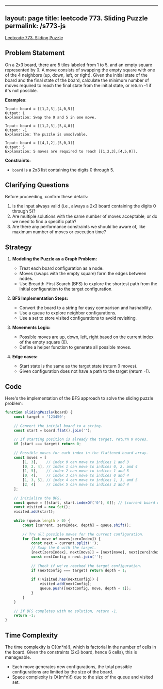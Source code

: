 
---
layout: page
title: leetcode 773. Sliding Puzzle
permalink: /s773-js
---
[Leetcode 773. Sliding Puzzle](https://algoadvance.github.io/algoadvance/l773)
## Problem Statement

On a 2x3 board, there are 5 tiles labeled from 1 to 5, and an empty square represented by 0. A move consists of swapping the empty square with one of the 4 neighbors (up, down, left, or right). Given the initial state of the board and the final state of the board, calculate the minimum number of moves required to reach the final state from the initial state, or return -1 if it's not possible.

**Examples:**

```
Input: board = [[1,2,3],[4,0,5]]
Output: 1
Explanation: Swap the 0 and 5 in one move.

Input: board = [[1,2,3],[5,4,0]]
Output: -1
Explanation: The puzzle is unsolvable.

Input: board = [[4,1,2],[5,0,3]]
Output: 5
Explanation: 5 moves are required to reach [[1,2,3],[4,5,0]].
```

**Constraints:**

- `board` is a 2x3 list containing the digits 0 through 5.

## Clarifying Questions

Before proceeding, confirm these details:

1. Is the input always valid (i.e., always a 2x3 board containing the digits 0 through 5)?
2. Are multiple solutions with the same number of moves acceptable, or do we need to find a specific path?
3. Are there any performance constraints we should be aware of, like maximum number of moves or execution time?

## Strategy

1. **Modeling the Puzzle as a Graph Problem:**
   - Treat each board configuration as a node.
   - Moves (swaps with the empty square) form the edges between nodes.
   - Use Breadth-First Search (BFS) to explore the shortest path from the initial configuration to the target configuration.

2. **BFS Implementation Steps:**
   - Convert the board to a string for easy comparison and hashability.
   - Use a queue to explore neighbor configurations.
   - Use a set to store visited configurations to avoid revisiting.

3. **Movements Logic:**
   - Possible moves are up, down, left, right based on the current index of the empty square (0).
   - Define a helper function to generate all possible moves.

4. **Edge cases:**
   - Start state is the same as the target state (return 0 moves).
   - Given configuration does not have a path to the target (return -1).

## Code

Here's the implementation of the BFS approach to solve the sliding puzzle problem:

```javascript
function slidingPuzzle(board) {
    const target = '123450';
    
    // Convert the initial board to a string.
    const start = board.flat().join('');
    
    // If starting position is already the target, return 0 moves.
    if (start === target) return 0;
    
    // Possible moves for each index in the flattened board array.
    const moves = [
        [1, 3],    // index 0 can move to indices 1 and 3
        [0, 2, 4], // index 1 can move to indices 0, 2, and 4
        [1, 5],    // index 2 can move to indices 1 and 5
        [0, 4],    // index 3 can move to indices 0 and 4
        [1, 3, 5], // index 4 can move to indices 1, 3, and 5
        [2, 4]     // index 5 can move to indices 2 and 4
    ];
    
    // Initialize the BFS.
    const queue = [[start, start.indexOf('0'), 0]]; // [current board configuration, index of 0, depth]
    const visited = new Set();
    visited.add(start);
    
    while (queue.length > 0) {
        const [current, zeroIndex, depth] = queue.shift();
        
        // Try all possible moves for the current configuration.
        for (let move of moves[zeroIndex]) {
            const next = current.split('');
            // Swap the 0 with the target.
            [next[zeroIndex], next[move]] = [next[move], next[zeroIndex]];
            const nextConfig = next.join('');
            
            // Check if we've reached the target configuration.
            if (nextConfig === target) return depth + 1;
            
            if (!visited.has(nextConfig)) {
                visited.add(nextConfig);
                queue.push([nextConfig, move, depth + 1]);
            }
        }
    }
    
    // If BFS completes with no solution, return -1.
    return -1;
}
```

## Time Complexity

The time complexity is O((m*n)!), which is factorial in the number of cells in the board. Given the constraints (2x3 board, hence 6 cells), this is manageable.

- Each move generates new configurations, the total possible configurations are limited by the size of the board.
- Space complexity is O((m*n)!) due to the size of the queue and visited set.